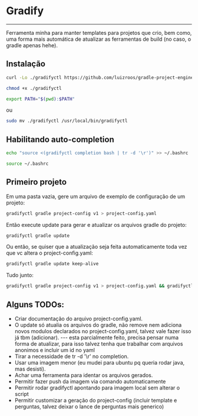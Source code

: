 # Gradify

---

Ferramenta minha para manter templates para projetos que crio, bem como, uma forma mais automática de atualizar as ferramentas de build (no caso, o gradle apenas hehe).

## Instalação

```bash
curl -Lo ./gradifyctl https://github.com/luizroos/gradle-project-engine/blob/main/client-tool/gradifyctl
```

```bash  
chmod +x ./gradifyctl
```

```bash  
export PATH="$(pwd):$PATH"
```
ou 
```bash
sudo mv ./gradifyctl /usr/local/bin/gradifyctl
```

## Habilitando auto-completion

```bash
echo "source <(gradifyctl completion bash | tr -d '\r')" >> ~/.bashrc
```

```bash
source ~/.bashrc
```

## Primeiro projeto

Em uma pasta vazia, gere um arquivo de exemplo de configuração de um projeto:
```bash
gradifyctl gradle project-config v1 > project-config.yaml
```

Então execute update para gerar e atualizar os arquivos gradle do projeto:
```bash
gradifyctl gradle update
```

Ou então, se quiser que a atualização seja feita automaticamente toda vez que vc altera o project-config.yaml:
```bash
gradifyctl gradle update keep-alive
```

Tudo junto:
```bash
gradifyctl gradle project-config v1 > project-config.yaml && gradifyctl gradle update keep-alive
```

## Alguns TODOs:

- Criar documentação do arquivo project-config.yaml.
- O update só atualia os arquivos do gradle, não remove nem adiciona novos modulos declarados no project-config.yaml, talvez vale fazer isso já tbm (adicionar).  --- esta parcialmente feito, precisa pensar numa forma de atualizar, para isso talvez tenha que trabalhar com arquivos anonimos e incluir um id no yaml
- Tirar a necessidade de tr -d '\r' no completion.
- Usar uma imagem menor (eu mudei para ubuntu pq queria rodar java, mas desisti).
- Achar uma ferramenta para identar os arquivos gerados.
- Permitir fazer push da imagem via comando automaticamente
- Permitir rodar gradifyctl apontando para imagem local sem alterar o script
- Permitir customizar a geração do project-config (incluir template e perguntas, talvez deixar o lance de perguntas mais generico)